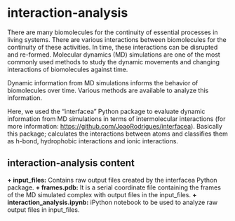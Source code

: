 # interaction-analysis

There are many biomolecules for the continuity of essential processes in living systems. There are various interactions between biomolecules for the continuity of these activities. In time, these interactions can be disrupted and re-formed. Molecular dynamics (MD) simulations are one of the most commonly used methods to study the dynamic movements and changing interactions of biomolecules against time.

Dynamic information from MD simulations informs the behavior of biomolecules over time. Various methods are available to analyze this information.

Here, we used the “interfacea” Python package to evaluate dynamic information from MD simulations in terms of intermolecular interactions (for more information: https://github.com/JoaoRodrigues/interfacea). Basically this package; calculates the interactions between atoms and classifies them as h-bond, hydrophobic interactions and ionic interactions.

## interaction-analysis content

**+ input_files:** Contains raw output files created by the interfacea Python package.
**+ frames.pdb:** It is a serial coordinate file containing the frames of the MD simulated complex with output files in the input_files.
**+ interaction_analysis.ipynb:** iPython notebook to be used to analyze raw output files in input_files.
